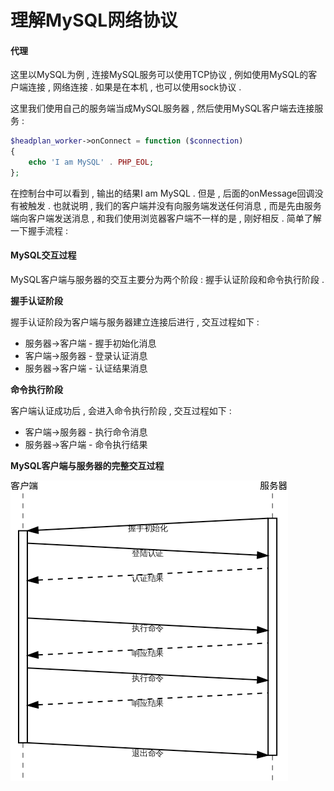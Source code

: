 # 理解MySQL网络协议

#### 代理

这里以MySQL为例 , 连接MySQL服务可以使用TCP协议 , 例如使用MySQL的客户端连接 , 网络连接 . 如果是在本机 , 也可以使用sock协议 .

这里我们使用自己的服务端当成MySQL服务器 , 然后使用MySQL客户端去连接服务 :

```php
$headplan_worker->onConnect = function ($connection)
{
    echo 'I am MySQL' . PHP_EOL;
};
```

在控制台中可以看到 , 输出的结果I am MySQL . 但是 , 后面的onMessage回调没有被触发 . 也就说明 , 我们的客户端并没有向服务端发送任何消息 , 而是先由服务端向客户端发送消息 , 和我们使用浏览器客户端不一样的是 , 刚好相反 . 简单了解一下握手流程 :

#### **MySQL交互过程**

MySQL客户端与服务器的交互主要分为两个阶段 : 握手认证阶段和命令执行阶段 .

**握手认证阶段**

握手认证阶段为客户端与服务器建立连接后进行 , 交互过程如下 :

* 服务器-&gt;客户端 - 握手初始化消息
* 客户端-&gt;服务器 - 登录认证消息
* 服务器-&gt;客户端 - 认证结果消息

**命令执行阶段**

客户端认证成功后 , 会进入命令执行阶段 , 交互过程如下 :

* 客户端-&gt;服务器 - 执行命令消息
* 服务器-&gt;客户端 - 命令执行结果

**MySQL客户端与服务器的完整交互过程**

![](/assets/mysql_jiaohu.png)

